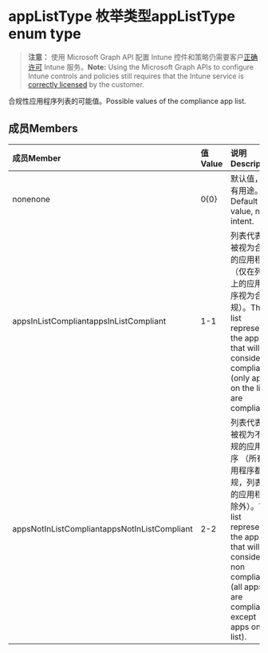 # <a name="applisttype-enum-type"></a><span data-ttu-id="576a1-101">appListType 枚举类型</span><span class="sxs-lookup"><span data-stu-id="576a1-101">appListType enum type</span></span>

> <span data-ttu-id="576a1-102">**注意：** 使用 Microsoft Graph API 配置 Intune 控件和策略仍需要客户[正确许可](https://go.microsoft.com/fwlink/?linkid=839381) Intune 服务。</span><span class="sxs-lookup"><span data-stu-id="576a1-102">**Note:** Using the Microsoft Graph APIs to configure Intune controls and policies still requires that the Intune service is [correctly licensed](https://go.microsoft.com/fwlink/?linkid=839381) by the customer.</span></span>

<span data-ttu-id="576a1-103">合规性应用程序列表的可能值。</span><span class="sxs-lookup"><span data-stu-id="576a1-103">Possible values of the compliance app list.</span></span>
## <a name="members"></a><span data-ttu-id="576a1-104">成员</span><span class="sxs-lookup"><span data-stu-id="576a1-104">Members</span></span>
|<span data-ttu-id="576a1-105">成员</span><span class="sxs-lookup"><span data-stu-id="576a1-105">Member</span></span>|<span data-ttu-id="576a1-106">值</span><span class="sxs-lookup"><span data-stu-id="576a1-106">Value</span></span>|<span data-ttu-id="576a1-107">说明</span><span class="sxs-lookup"><span data-stu-id="576a1-107">Description</span></span>|
|:---|:---|:---|
|<span data-ttu-id="576a1-108">none</span><span class="sxs-lookup"><span data-stu-id="576a1-108">none</span></span>|<span data-ttu-id="576a1-109">0</span><span class="sxs-lookup"><span data-stu-id="576a1-109">{0}</span></span>|<span data-ttu-id="576a1-110">默认值，没有用途。</span><span class="sxs-lookup"><span data-stu-id="576a1-110">Default value, no intent.</span></span>|
|<span data-ttu-id="576a1-111">appsInListCompliant</span><span class="sxs-lookup"><span data-stu-id="576a1-111">appsInListCompliant</span></span>|<span data-ttu-id="576a1-112">1</span><span class="sxs-lookup"><span data-stu-id="576a1-112">-1</span></span>|<span data-ttu-id="576a1-113">列表代表将被视为合规的应用程序 （仅在列表上的应用程序视为合规）。</span><span class="sxs-lookup"><span data-stu-id="576a1-113">The list represents the apps that will be considered compliant (only apps on the list are compliant).</span></span>|
|<span data-ttu-id="576a1-114">appsNotInListCompliant</span><span class="sxs-lookup"><span data-stu-id="576a1-114">appsNotInListCompliant</span></span>|<span data-ttu-id="576a1-115">2</span><span class="sxs-lookup"><span data-stu-id="576a1-115">-2</span></span>|<span data-ttu-id="576a1-116">列表代表将被视为不合规的应用程序 （所有应用程序都合规，列表上的应用程序除外）。</span><span class="sxs-lookup"><span data-stu-id="576a1-116">The list represents the apps that will be considered non compliant (all apps are compliant except apps on the list).</span></span>|








